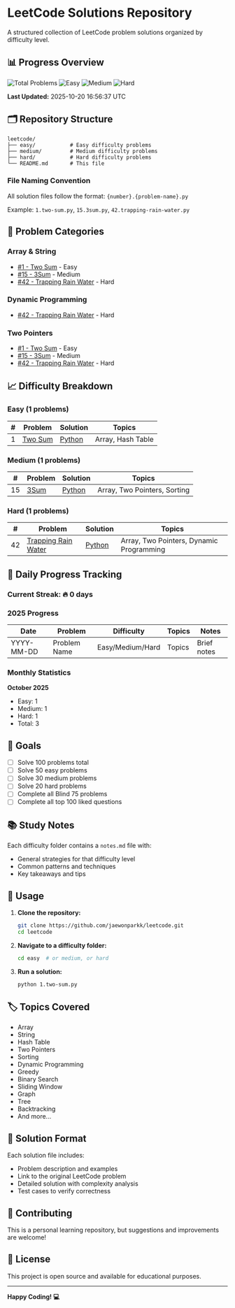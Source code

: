 # LeetCode Solutions Repository

A structured collection of LeetCode problem solutions organized by difficulty level.

## 📊 Progress Overview

![Total Problems](https://img.shields.io/badge/Total_Problems-3-blue)
![Easy](https://img.shields.io/badge/Easy-1-green)
![Medium](https://img.shields.io/badge/Medium-1-yellow)
![Hard](https://img.shields.io/badge/Hard-1-red)

**Last Updated:** 2025-10-20 16:56:37 UTC

## 🗂️ Repository Structure

```
leetcode/
├── easy/           # Easy difficulty problems
├── medium/         # Medium difficulty problems
├── hard/           # Hard difficulty problems
└── README.md       # This file
```

### File Naming Convention

All solution files follow the format: `{number}.{problem-name}.py`

Example: `1.two-sum.py`, `15.3sum.py`, `42.trapping-rain-water.py`

## 📁 Problem Categories

### Array & String
- [#1 - Two Sum](easy/1.two-sum.py) - Easy
- [#15 - 3Sum](medium/15.3sum.py) - Medium
- [#42 - Trapping Rain Water](hard/42.trapping-rain-water.py) - Hard

### Dynamic Programming
- [#42 - Trapping Rain Water](hard/42.trapping-rain-water.py) - Hard

### Two Pointers
- [#1 - Two Sum](easy/1.two-sum.py) - Easy
- [#15 - 3Sum](medium/15.3sum.py) - Medium
- [#42 - Trapping Rain Water](hard/42.trapping-rain-water.py) - Hard

## 📈 Difficulty Breakdown

### Easy (1 problems)
| # | Problem | Solution | Topics |
|---|---------|----------|--------|
| 1 | [Two Sum](https://leetcode.com/problems/two-sum/) | [Python](easy/1.two-sum.py) | Array, Hash Table |

### Medium (1 problems)
| # | Problem | Solution | Topics |
|---|---------|----------|--------|
| 15 | [3Sum](https://leetcode.com/problems/3sum/) | [Python](medium/15.3sum.py) | Array, Two Pointers, Sorting |

### Hard (1 problems)
| # | Problem | Solution | Topics |
|---|---------|----------|--------|
| 42 | [Trapping Rain Water](https://leetcode.com/problems/trapping-rain-water/) | [Python](hard/42.trapping-rain-water.py) | Array, Two Pointers, Dynamic Programming |

## 📅 Daily Progress Tracking

### Current Streak: 🔥 0 days

### 2025 Progress

| Date | Problem | Difficulty | Topics | Notes |
|------|---------|------------|--------|-------|
| YYYY-MM-DD | Problem Name | Easy/Medium/Hard | Topics | Brief notes |

### Monthly Statistics

**October 2025**
- Easy: 1
- Medium: 1
- Hard: 1
- Total: 3

## 🎯 Goals

- [ ] Solve 100 problems total
- [ ] Solve 50 easy problems
- [ ] Solve 30 medium problems
- [ ] Solve 20 hard problems
- [ ] Complete all Blind 75 problems
- [ ] Complete all top 100 liked questions

## 📚 Study Notes

Each difficulty folder contains a `notes.md` file with:
- General strategies for that difficulty level
- Common patterns and techniques
- Key takeaways and tips

## 🚀 Usage

1. **Clone the repository:**
   ```bash
   git clone https://github.com/jaewonparkk/leetcode.git
   cd leetcode
   ```

2. **Navigate to a difficulty folder:**
   ```bash
   cd easy  # or medium, or hard
   ```

3. **Run a solution:**
   ```bash
   python 1.two-sum.py
   ```

## 🏷️ Topics Covered

- Array
- String
- Hash Table
- Two Pointers
- Sorting
- Dynamic Programming
- Greedy
- Binary Search
- Sliding Window
- Graph
- Tree
- Backtracking
- And more...

## 📝 Solution Format

Each solution file includes:
- Problem description and examples
- Link to the original LeetCode problem
- Detailed solution with complexity analysis
- Test cases to verify correctness

## 🤝 Contributing

This is a personal learning repository, but suggestions and improvements are welcome!

## 📄 License

This project is open source and available for educational purposes.

---

**Happy Coding! 💻**
